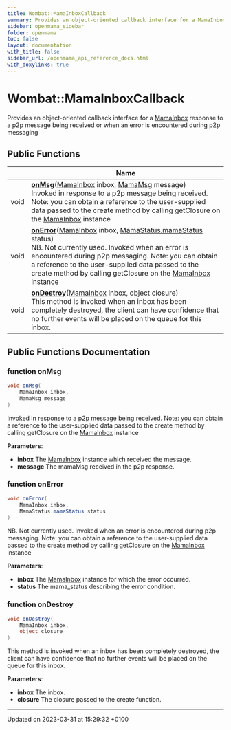 ```yaml
---
title: Wombat::MamaInboxCallback
summary: Provides an object-oriented callback interface for a MamaInbox response to a p2p message being received or when an error is encountered during p2p messaging 
sidebar: openmama_sidebar
folder: openmama
toc: false
layout: documentation
with_title: false
sidebar_url: /openmama_api_reference_docs.html
with_doxylinks: true
---
```


# Wombat::MamaInboxCallback



Provides an object-oriented callback interface for a [MamaInbox](classWombat_1_1MamaInbox.html) response to a p2p message being received or when an error is encountered during p2p messaging 

## Public Functions

|                | Name           |
| -------------- | -------------- |
| void | **[onMsg](interfaceWombat_1_1MamaInboxCallback.html#function-onmsg)**([MamaInbox](classWombat_1_1MamaInbox.html) inbox, [MamaMsg](classWombat_1_1MamaMsg.html) message)<br>Invoked in response to a p2p message being received. Note: you can obtain a reference to the user-supplied data passed to the create method by calling getClosure on the [MamaInbox](classWombat_1_1MamaInbox.html) instance  |
| void | **[onError](interfaceWombat_1_1MamaInboxCallback.html#function-onerror)**([MamaInbox](classWombat_1_1MamaInbox.html) inbox, [MamaStatus.mamaStatus](classWombat_1_1MamaStatus.html#enum-mamastatus) status)<br>NB. Not currently used. Invoked when an error is encountered during p2p messaging. Note: you can obtain a reference to the user-supplied data passed to the create method by calling getClosure on the [MamaInbox](classWombat_1_1MamaInbox.html) instance  |
| void | **[onDestroy](interfaceWombat_1_1MamaInboxCallback.html#function-ondestroy)**([MamaInbox](classWombat_1_1MamaInbox.html) inbox, object closure)<br>This method is invoked when an inbox has been completely destroyed, the client can have confidence that no further events will be placed on the queue for this inbox.  |

## Public Functions Documentation

### function onMsg

```csharp
void onMsg(
    MamaInbox inbox,
    MamaMsg message
)
```

Invoked in response to a p2p message being received. Note: you can obtain a reference to the user-supplied data passed to the create method by calling getClosure on the [MamaInbox](classWombat_1_1MamaInbox.html) instance 

**Parameters**: 

  * **inbox** The [MamaInbox](classWombat_1_1MamaInbox.html) instance which received the message. 
  * **message** The mamaMsg received in the p2p response. 


### function onError

```csharp
void onError(
    MamaInbox inbox,
    MamaStatus.mamaStatus status
)
```

NB. Not currently used. Invoked when an error is encountered during p2p messaging. Note: you can obtain a reference to the user-supplied data passed to the create method by calling getClosure on the [MamaInbox](classWombat_1_1MamaInbox.html) instance 

**Parameters**: 

  * **inbox** The [MamaInbox](classWombat_1_1MamaInbox.html) instance for which the error occurred. 
  * **status** The mama_status describing the error condition. 


### function onDestroy

```csharp
void onDestroy(
    MamaInbox inbox,
    object closure
)
```

This method is invoked when an inbox has been completely destroyed, the client can have confidence that no further events will be placed on the queue for this inbox. 

**Parameters**: 

  * **inbox** The inbox. 
  * **closure** The closure passed to the create function. 


-------------------------------

Updated on 2023-03-31 at 15:29:32 +0100